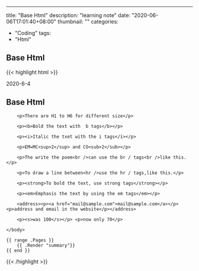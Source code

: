 ---
title: "Base Html"
description: "learning note"
date: "2020-06-06T17:01:40+08:00"
thumbnail: ""
categories:
  - "Coding"
tags:
  - "Html"

## Base Html

{{< highlight html >}}
<section id="main">
  <div>
   <!DOCTYPE html>
<html>
    <head>
        <meta charset="utf-8">
        <meta name="viewport" content="width=device-width, initial-scale=1">
        2020-6-4
    </head>
    <title>Base Html</title>
    <body>
        <h1>Base Html</h1> 

        <p>There are H1 to H6 for different size</p>

        <p><b>Bold the text with  b tags</b></p>

        <p><i>Italic the txet with the i tags</i></p>

        <p>EM=MC<sup>2</sup> and CO<sub>2</sub></p>

        <p>The write the poem<br />can use the br / tags<br />like this.</p>

        <p>To draw a line between<hr />use the hr / tags,like this.</p>

        <p><strong>To bold the text, use strong tags</strong></p>

        <p><em>Emphasis the text by using the em tags</em></p>

        <address><p><a href="mail@sample.com">mail@sample.com</a></p><p>address and email in the website</p></address>

        <p><s>was 100</s></p> <p>now only 70</p>
    
    </body>
    
</html>

    {{ range .Pages }}
        {{ .Render "summary"}}
    {{ end }}
  </div>
</section>
{{< /highlight >}}